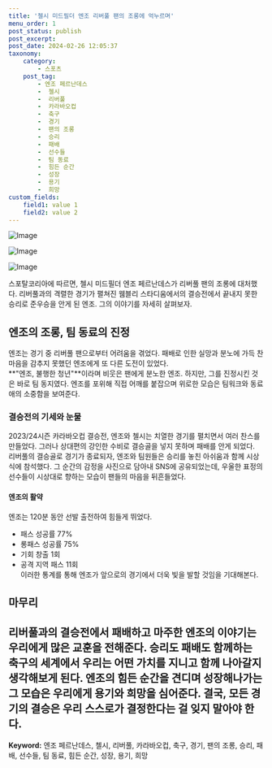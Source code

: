 ```yaml
---
title: '첼시 미드필더 엔조 리버풀 팬의 조롱에 억누르며'
menu_order: 1
post_status: publish
post_excerpt: 
post_date: 2024-02-26 12:05:37
taxonomy:
    category:
        - 스포츠
    post_tag:
        - 엔조 페르난데스
        -  첼시
        -  리버풀
        -  카라바오컵
        -  축구
        -  경기
        -  팬의 조롱
        -  승리
        -  패배
        -  선수들
        -  팀 동료
        -  힘든 순간
        -  성장
        -  용기
        -  희망
custom_fields:
    field1: value 1
    field2: value 2
---
```


![Image](https://imgnews.pstatic.net/image/139/2024/02/26/0002198289_001_20240226082101233.jpg?type=w647)

![Image](https://imgnews.pstatic.net/image/139/2024/02/26/0002198289_003_20240226082101332.jpg?type=w647)

![Image](https://imgnews.pstatic.net/image/139/2024/02/26/0002198289_002_20240226082101275.png?type=w647)

스포탈코리아에 따르면, 첼시 미드필더 엔조 페르난데스가 리버풀 팬의 조롱에 대처했다. 리버풀과의 격렬한 경기가 펼쳐진 웸블리 스타디움에서의 결승전에서 끝내지 못한 승리로 준우승을 안게 된 엔조. 그의 이야기를 자세히 살펴보자.
## 엔조의 조롱, 팀 동료의 진정
엔조는 경기 중 리버풀 팬으로부터 어려움을 겪었다. 패배로 인한 실망과 분노에 가득 찬 마음을 감추지 못했던 엔조에게 또 다른 도전이 있었다.  
**"엔조, 불행한 청년"**이라며 비웃은 팬에게 분노한 엔조. 하지만, 그를 진정시킨 것은 바로 팀 동지였다. 엔조를 포위해 직접 어깨를 붙잡으며 위로한 모습은 팀워크와 동료애의 소중함을 보여준다.
### 결승전의 기세와 눈물
2023/24시즌 카라바오컵 결승전, 엔조와 첼시는 치열한 경기를 펼치면서 여러 찬스를 만들었다. 그러나 상대편의 강인한 수비로 결승골을 넣지 못하며 패배를 안게 되었다.  
리버풀의 결승골로 경기가 종료되자, 엔조와 팀원들은 승리를 놓친 아쉬움과 함께 시상식에 참석했다. 그 순간의 감정을 사진으로 담아내 SNS에 공유되었는데, 우울한 표정의 선수들이 시상대로 향하는 모습이 팬들의 마음을 뒤흔들었다.
#### 엔조의 활약
엔조는 120분 동안 선발 출전하여 힘들게 뛰었다.  
- 패스 성공률 77%
- 롱패스 성공률 75%
- 기회 창출 1회
- 공격 지역 패스 11회  
이러한 통계를 통해 엔조가 앞으로의 경기에서 더욱 빛을 발할 것임을 기대해본다.
## 마무리
리버풀과의 결승전에서 패배하고 마주한 엔조의 이야기는 우리에게 많은 교훈을 전해준다. 승리도 패배도 함께하는 축구의 세계에서 우리는 어떤 가치를 지니고 함께 나아갈지 생각해보게 된다. 엔조의 힘든 순간을 견디며 성장해나가는 그 모습은 우리에게 용기와 희망을 심어준다. 결국, 모든 경기의 결승은 우리 스스로가 결정한다는 걸 잊지 말아야 한다.
---
**Keyword:** 엔조 페르난데스, 첼시, 리버풀, 카라바오컵, 축구, 경기, 팬의 조롱, 승리, 패배, 선수들, 팀 동료, 힘든 순간, 성장, 용기, 희망

